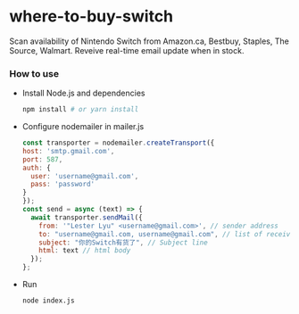 # where-to-buy-switch
Scan availability of Nintendo Switch from Amazon.ca, Bestbuy, Staples, The Source, Walmart. Reveive real-time email update when in stock.

### How to use
- Install Node.js and dependencies
  ```sh
  npm install # or yarn install
  ```
- Configure nodemailer in mailer.js
  ```js
  const transporter = nodemailer.createTransport({
  host: 'smtp.gmail.com',
  port: 587,
  auth: {
    user: 'username@gmail.com',
    pass: 'password'
  }
  });
  const send = async (text) => {
    await transporter.sendMail({
      from: '"Lester Lyu" <username@gmail.com>', // sender address
      to: "username@gmail.com, username@gmail.com", // list of receivers
      subject: "你的Switch有货了", // Subject line
      html: text // html body
    });
  };
  ```
- Run
  ```sh
  node index.js
  ```
